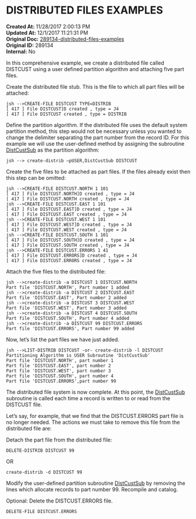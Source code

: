 # DISTRIBUTED FILES EXAMPLES

**Created At:** 11/28/2017 2:00:13 PM  
**Updated At:** 12/1/2017 11:21:31 PM  
**Original Doc:** [289134-distributed-files-examples](https://docs.jbase.com/44203-distributed-files/289134-distributed-files-examples)  
**Original ID:** 289134  
**Internal:** No  


In this comprehensive example, we create a distributed file called DISTCUST using a user defined partition algorithm and attaching five part files.



Create the distributed file stub. This is the file to which all part files will be attached:

```
jsh -->CREATE-FILE DISTCUST TYPE=DISTRIB
[ 417 ] File DISTCUST]D created , type = J4
[ 417 ] File DISTCUST created , type = DISTRIB
```



Define the partition algorithm. If the distributed file uses the default system partition method, this step would not be necessary unless you wanted to change the delimiter separating the part number from the record ID. For this example we will use the user-defined method by assigning the subroutine [DistCustSub](./../partition-algorithm) as the partition algorithm:

```
jsh --> create-distrib –pUSER,DistCustSub DISTCUST
```



Create the five files to be attached as part files. If the files already exist then this step can be omitted:

```
jsh -->CREATE-FILE DISTCUST.NORTH 1 101
[ 417 ] File DISTCUST.NORTH]D created , type = J4
[ 417 ] File DISTCUST.NORTH created , type = J4
jsh -->CREATE-FILE DISTCUST.EAST 1 101
[ 417 ] File DISTCUST.EAST]D created , type = J4
[ 417 ] File DISTCUST.EAST created , type = J4
jsh -->CREATE-FILE DISTCUST.WEST 1 101
[ 417 ] File DISTCUST.WEST]D created , type = J4
[ 417 ] File DISTCUST.WEST created , type = J4
jsh -->CREATE-FILE DISTCUST.SOUTH 1 101
[ 417 ] File DISTCUST.SOUTH]D created , type = J4
[ 417 ] File DISTCUST.SOUTH created , type = J4
jsh -->CREATE-FILE DISTCUST.ERRORS 1 41
[ 417 ] File DISTCUST.ERRORS]D created , type = J4
[ 417 ] File DISTCUST.ERRORS created , type = J4
```



Attach the five files to the distributed file:

```
jsh -->create-distrib -a DISTCUST 1 DISTCUST.NORTH
Part file 'DISTCUST.NORTH', Part number 1 added
jsh -->create-distrib -a DISTCUST 2 DISTCUST.EAST
Part file 'DISTCUST.EAST', Part number 2 added
jsh -->create-distrib -a DISTCUST 3 DISTCUST.WEST
Part file 'DISTCUST.WEST', Part number 3 added
jsh -->create-distrib -a DISTCUST 4 DISTCUST.SOUTH
Part file 'DISTCUST.SOUTH', Part number 4 added
jsh -->create-distrib -a DISTCUST 99 DISTCUST.ERRORS
Part file 'DISTCUST.ERRORS', Part number 99 added
```



Now, let’s list the part files we have just added.

```
jsh -->LIST-DISTRIB DISTCUST -or- create-distrib -l DISTCUST
Partitioning Algorithm is USER Subroutine 'DistCustSub'
Part file 'DISTCUST.NORTH', part number 1
Part file 'DISTCUST.EAST', part number 2
Part file 'DISTCUST.WEST', part number 3
Part file 'DISTCUST.SOUTH', part number 4
Part file 'DISTCUST.ERRORS',part number 99
```



The distributed file system is now complete. At this point, the [DistCustSub](./../partition-algorithm) subroutine is called each time a record is written to or read from the DISTCUST file.

Let’s say, for example, that we find that the DISTCUST.ERRORS part file is no longer needed. The actions we must take to remove this file from the distributed file are:



Detach the part file from the distributed file:

`DELETE-DISTRIB DISTCUST 99`

OR

`create-distrib -d DISTCUST 99`



Modify the user-defined partition subroutine [DistCustSub](./../partition-algorithm) by removing the lines which allocate records to part number 99. Recompile and catalog.

Optional: Delete the DISTCUST.ERRORS file.

`DELETE-FILE DISTCUST.ERRORS`
